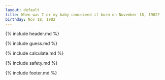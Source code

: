 ```yaml
---
layout: default
title: When was I or my baby conceived if born on November 18, 1902?
birthday: Nov 18, 1902
---
```


{% include header.md %}

{% include guess.md %}

{% include calculate.md %}

{% include safety.md %}

{% include footer.md %}



